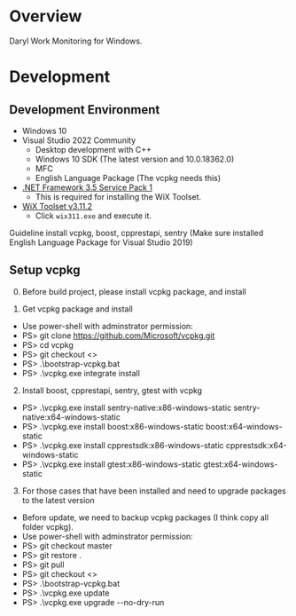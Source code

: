 # Overview

Daryl Work Monitoring for Windows.

# Development

## Development Environment
* Windows 10
* Visual Studio 2022 Community
  * Desktop development with C++
  * Windows 10 SDK (The latest version and 10.0.18362.0)
  * MFC
  * English Language Package (The vcpkg needs this)
* [.NET Framework 3.5 Service Pack 1](https://www.microsoft.com/download/details.aspx?id=22)
  * This is required for installing the WiX Toolset.
* [WiX Toolset v3.11.2](https://github.com/wixtoolset/wix3/releases/tag/wix3112rtm)
  * Click `wix311.exe` and execute it.

Guideline install vcpkg, boost, cpprestapi, sentry
(Make sure installed English Language Package for Visual Studio 2019)

## Setup vcpkg
0.  Before build project, please install vcpkg package, and install

1.  Get vcpkg package and install
*  Use power-shell with adminstrator permission:
*  PS> git clone https://github.com/Microsoft/vcpkg.git
*  PS> cd vcpkg
*  PS> git checkout <>
*  PS> .\bootstrap-vcpkg.bat
*  PS> .\vcpkg.exe integrate install

2.  Install boost, cpprestapi, sentry, gtest with vcpkg 
*  PS> .\vcpkg.exe install sentry-native:x86-windows-static sentry-native:x64-windows-static
*  PS> .\vcpkg.exe install boost:x86-windows-static boost:x64-windows-static
*  PS> .\vcpkg.exe install cpprestsdk:x86-windows-static cpprestsdk:x64-windows-static
*  PS> .\vcpkg.exe install gtest:x86-windows-static gtest:x64-windows-static

3. For those cases that have been installed and need to upgrade packages to the latest version
*  Before update, we need to backup vcpkg packages (I think copy all folder vcpkg).
*  Use power-shell with adminstrator permission:
*  PS> git checkout master
*  PS> git restore .
*  PS> git pull
*  PS> git checkout <> 
*  PS> .\bootstrap-vcpkg.bat
*  PS> .\vcpkg.exe update
*  PS> .\vcpkg.exe upgrade --no-dry-run
